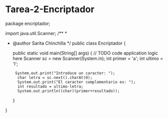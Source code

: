 # Tarea-2-Encriptador
package encriptador;

import java.util.Scanner;
/**
 *
 * @author Sarita Chinchilla
 */
public class Encriptador {

    public static void main(String[] args) {
        // TODO code application logic here
        Scanner sc = new Scanner(System.in);
        int primer = 'a';
        int ultimo = 'l';
 
        System.out.print("Introduce un caracter: ");
         char letra = sc.next().charAt(0);
         System.out.print("El caracter complementario es: ");
         int resultado = ultimo-letra;
         System.out.println((char)(primer+resultado));
    }
    
}
